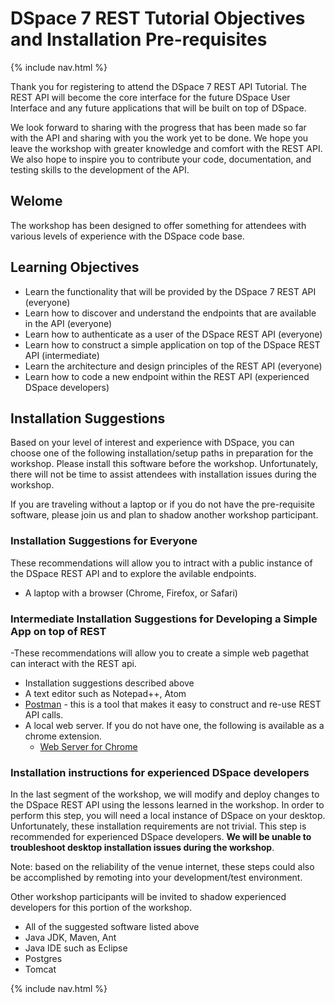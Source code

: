 # DSpace 7 REST Tutorial Objectives and Installation Pre-requisites

{% include nav.html %}

Thank you for registering to attend the DSpace 7 REST API Tutorial.  The REST API will become the core interface for the future DSpace User Interface and any future applications that will be built on top of DSpace.

We look forward to sharing with the progress that has been made so far with the API and sharing with you the work yet to be done.  We hope you leave the workshop with greater knowledge and comfort with the REST API.  We also hope to inspire you to contribute your code, documentation, and testing skills to the development of the API.

## Welome

The workshop has been designed to offer something for attendees with various levels of experience with the DSpace code base.  

## Learning Objectives
- Learn the functionality that will be provided by the DSpace 7 REST API (everyone)
- Learn how to discover and understand the endpoints that are available in the API (everyone)
- Learn how to authenticate as a user of the DSpace REST API (everyone)
- Learn how to construct a simple application on top of the DSpace REST API (intermediate)
- Learn the architecture and design principles of the REST API (everyone)
- Learn how to code a new endpoint within the REST API (experienced DSpace developers)

## Installation Suggestions

Based on your level of interest and experience with DSpace, you can choose one of the following installation/setup paths in preparation for the workshop.  Please install this software before the workshop.  Unfortunately, there will not be time to assist attendees with installation issues during the workshop.

If you are traveling without a laptop or if you do not have the pre-requisite software, please join us and plan to shadow another workshop participant.

### Installation Suggestions for Everyone
These recommendations will allow you to intract with a public instance of the DSpace REST API and to explore the avilable endpoints.

- A laptop with a browser (Chrome, Firefox, or Safari)

### Intermediate Installation Suggestions for Developing a Simple App on top of REST
-These recommendations will allow you to create a simple web pagethat can interact with the REST api.
- Installation suggestions described above
- A text editor such as Notepad++, Atom
- [Postman](https://www.getpostman.com/apps) - this is a tool that makes it easy to construct and re-use REST API calls.
- A local web server.  If you do not have one, the following is available as a chrome extension.
  - [Web Server for Chrome](https://chrome.google.com/webstore/detail/web-server-for-chrome/ofhbbkphhbklhfoeikjpcbhemlocgigb/related?hl=en)
  
### Installation instructions for experienced DSpace developers
In the last segment of the workshop, we will modify and deploy changes to the DSpace REST API using the lessons learned in the workshop.  In order to perform this step, you will need a local instance of DSpace on your desktop.  Unfortunately, these installation requirements are not trivial. This step is recommended for experienced DSpace developers.  __We will be unable to troubleshoot desktop installation issues during the workshop__.

Note: based on the reliability of the venue internet, these steps could also be accomplished by remoting into your development/test environment.

Other workshop participants will be invited to shadow experienced developers for this portion of the workshop.

- All of the suggested software listed above
- Java JDK, Maven, Ant
- Java IDE such as Eclipse
- Postgres
- Tomcat

{% include nav.html %}

